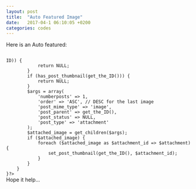 ```yaml
---
layout: post
title:  "Auto Featured Image"
date:   2017-04-1 06:10:05 +0200
categories: codes
---
```


Here is an Auto featured:

<code>
<?php
!defined('ABSPATH') and exit;
if (!function_exists('fb_set_featured_image')) {
    add_action('save_post', 'fb_set_featured_image');
    function fb_set_featured_image() {
        if (!isset($GLOBALS['post']->ID)) {
            return NULL;
        }
        if (has_post_thumbnail(get_the_ID())) {
            return NULL;
        }
        $args = array(
            'numberposts' => 1,
            'order' => 'ASC', // DESC for the last image
            'post_mime_type' => 'image',
            'post_parent' => get_the_ID(),
            'post_status' => NULL,
            'post_type' => 'attachment'
        );
        $attached_image = get_children($args);
        if ($attached_image) {
            foreach ($attached_image as $attachment_id => $attachment) {
                set_post_thumbnail(get_the_ID(), $attachment_id);
            }
        }
    }
}?>
</code>
Hope it help...
